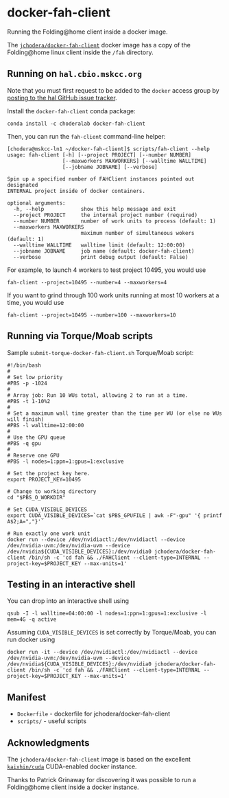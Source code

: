 # docker-fah-client

Running the Folding@home client inside a docker image.

The [`jchodera/docker-fah-client`](https://registry.hub.docker.com/u/jchodera/docker-fah-client/) docker image has a copy of the Folding@home linux client inside the `/fah` directory.

## Running on `hal.cbio.mskcc.org`

Note that you must first request to be added to the `docker` access group by [posting to the hal GitHub issue tracker](https://github.com/cbio/cbio-cluster/issues).

Install the `docker-fah-client` conda package:

```
conda install -c choderalab docker-fah-client
```

Then, you can run the `fah-client` command-line helper:

```
[chodera@mskcc-ln1 ~/docker-fah-client]$ scripts/fah-client --help
usage: fah-client [-h] [--project PROJECT] [--number NUMBER]
                  [--maxworkers MAXWORKERS] [--walltime WALLTIME]
                  [--jobname JOBNAME] [--verbose]

Spin up a specified number of FAHClient instances pointed out designated
INTERNAL project inside of docker containers. 

optional arguments:
  -h, --help            show this help message and exit
  --project PROJECT     the internal project number (required)
  --number NUMBER       number of work units to process (default: 1)
  --maxworkers MAXWORKERS
                        maximum number of simultaneous wokers (default: 1)
  --walltime WALLTIME   walltime limit (default: 12:00:00)
  --jobname JOBNAME     job name (default: docker-fah-client)
  --verbose             print debug output (default: False)

```

For example, to launch 4 workers to test project 10495, you would use

```
fah-client --project=10495 --number=4 --maxworkers=4
```

If you want to grind through 100 work units running at most 10 workers at a time, you would use

```
fah-client --project=10495 --number=100 --maxworkers=10
```

## Running via Torque/Moab scripts

Sample `submit-torque-docker-fah-client.sh` Torque/Moab script:

```
#!/bin/bash
#
# Set low priority
#PBS -p -1024
#
# Array job: Run 10 WUs total, allowing 2 to run at a time.
#PBS -t 1-10%2
#
# Set a maximum wall time greater than the time per WU (or else no WUs will finish)
#PBS -l walltime=12:00:00
#
# Use the GPU queue
#PBS -q gpu
#
# Reserve one GPU
#PBS -l nodes=1:ppn=1:gpus=1:exclusive

# Set the project key here.
export PROJECT_KEY=10495

# Change to working directory
cd "$PBS_O_WORKDIR"

# Set CUDA_VISIBLE_DEVICES
export CUDA_VISIBLE_DEVICES=`cat $PBS_GPUFILE | awk -F"-gpu" '{ printf A$2;A=","}'`

# Run exactly one work unit
docker run --device /dev/nvidiactl:/dev/nvidiactl --device /dev/nvidia-uvm:/dev/nvidia-uvm --device /dev/nvidia${CUDA_VISIBLE_DEVICES}:/dev/nvidia0 jchodera/docker-fah-client /bin/sh -c 'cd fah && ./FAHClient --client-type=INTERNAL --project-key=$PROJECT_KEY --max-units=1'
```


## Testing in an interactive shell

You can drop into an interactive shell using

```
qsub -I -l walltime=04:00:00 -l nodes=1:ppn=1:gpus=1:exclusive -l mem=4G -q active
```

Assuming `CUDA_VISIBLE_DEVICES` is set correctly by Torque/Moab, you can run docker using

```
docker run -it --device /dev/nvidiactl:/dev/nvidiactl --device /dev/nvidia-uvm:/dev/nvidia-uvm --device /dev/nvidia${CUDA_VISIBLE_DEVICES}:/dev/nvidia0 jchodera/docker-fah-client /bin/sh -c 'cd fah && ./FAHClient --client-type=INTERNAL --project-key=$PROJECT_KEY --max-units=1'
```

## Manifest

* `Dockerfile` - dockerfile for jchodera/docker-fah-client
* `scripts/` - useful scripts

## Acknowledgments

The `jchodera/docker-fah-client` image is based on the excellent [`kaixhin/cuda`](https://registry.hub.docker.com/u/kaixhin/cuda/) CUDA-enabled docker instance.

Thanks to Patrick Grinaway for discovering it was possible to run a Folding@home client inside a docker instance.

